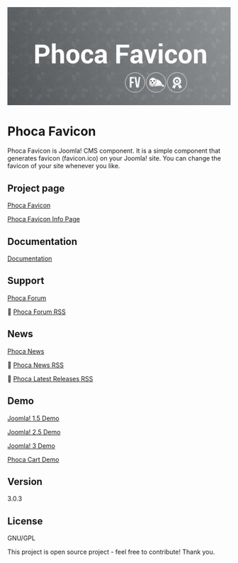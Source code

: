 



![Phoca Favicon](https://github.com/PhocaCz/PhocaFavicon/blob/master/phocafavicon.png)

# Phoca Favicon



Phoca Favicon is Joomla! CMS component. It is a simple component that generates favicon (favicon.ico) on your Joomla! site. You can change the favicon of your site whenever you like.



## Project page

[Phoca Favicon](https://www.phoca.cz/phocafavicon)

[Phoca Favicon Info Page](http://www.phoca.cz/project/phocafavicon-joomla-favicon)



## Documentation

[Documentation](https://www.phoca.cz/documentation/category/4-phoca-favicon-component)



## Support

[Phoca Forum](https://www.phoca.cz/forum)

:bell: [Phoca Forum RSS](https://www.phoca.cz/forum/app.php/feed)



## News

[Phoca News](https://www.phoca.cz/news)

:bell: [Phoca News RSS](https://www.phoca.cz/news?format=feed&type=rss)

:bell: [Phoca Latest Releases RSS](https://www.phoca.cz/download/feed/111?format=feed&type=rss)



## Demo

[Joomla! 1.5 Demo](https://www.phoca.cz/demo/)

[Joomla! 2.5 Demo](https://www.phoca.cz/joomlademo/)

[Joomla! 3 Demo](https://www.phoca.cz/joomla3demo/)

[Phoca Cart Demo](https://www.phoca.cz/phocacartdemo/)



## Version

3.0.3



## License

GNU/GPL



This project is open source project - feel free to contribute! Thank you.
